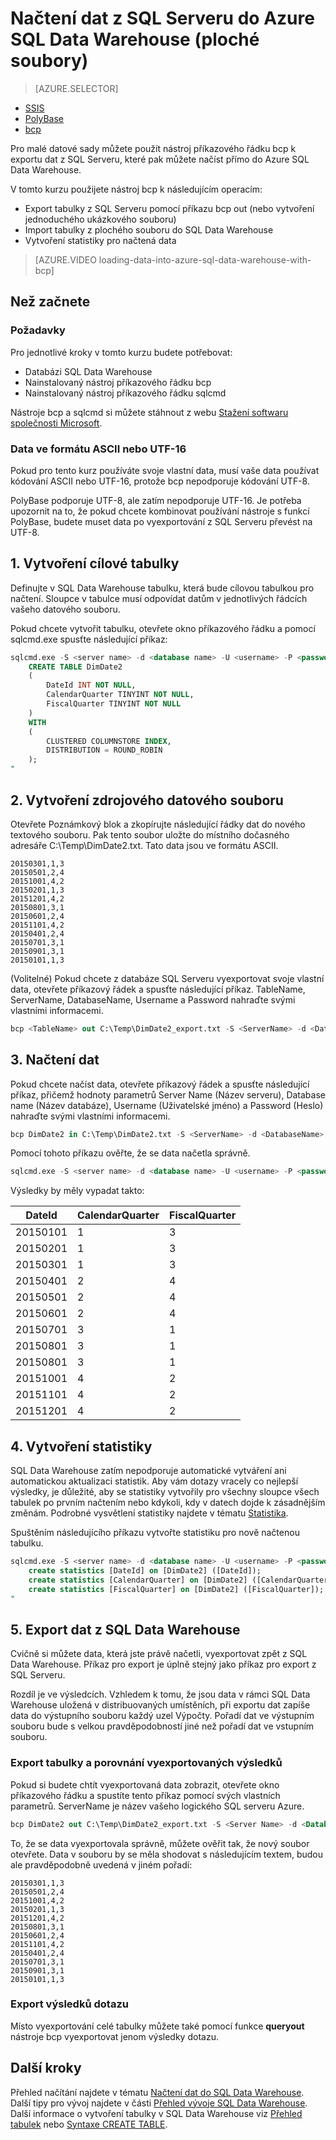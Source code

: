 <properties
   pageTitle="Načtení dat z SQL Serveru do Azure SQL Data Warehouse (bcp) | Microsoft Azure"
   description="Pro malou velikost dat využívá bcp k exportu data z SQL Serveru do plochých souborů a k importu dat přímo do Azure SQL Data Warehouse."
   services="sql-data-warehouse"
   documentationCenter="NA"
   authors="lodipalm"
   manager="barbkess"
   editor=""/>

<tags
   ms.service="sql-data-warehouse"
   ms.devlang="NA"
   ms.topic="get-started-article"
   ms.tgt_pltfrm="NA"
   ms.workload="data-services"
   ms.date="06/30/2016"
   ms.author="lodipalm;barbkess;sonyama"/>


# Načtení dat z SQL Serveru do Azure SQL Data Warehouse (ploché soubory)

> [AZURE.SELECTOR]
- [SSIS](sql-data-warehouse-load-from-sql-server-with-integration-services.md)
- [PolyBase](sql-data-warehouse-load-from-sql-server-with-polybase.md)
- [bcp](sql-data-warehouse-load-from-sql-server-with-bcp.md)

Pro malé datové sady můžete použít nástroj příkazového řádku bcp k exportu dat z SQL Serveru, které pak můžete načíst přímo do Azure SQL Data Warehouse.

V tomto kurzu použijete nástroj bcp k následujícím operacím:

- Export tabulky z SQL Serveru pomocí příkazu bcp out (nebo vytvoření jednoduchého ukázkového souboru)
- Import tabulky z plochého souboru do SQL Data Warehouse
- Vytvoření statistiky pro načtená data

>[AZURE.VIDEO loading-data-into-azure-sql-data-warehouse-with-bcp]

## Než začnete

### Požadavky

Pro jednotlivé kroky v tomto kurzu budete potřebovat:

- Databázi SQL Data Warehouse
- Nainstalovaný nástroj příkazového řádku bcp
- Nainstalovaný nástroj příkazového řádku sqlcmd

Nástroje bcp a sqlcmd si můžete stáhnout z webu [Stažení softwaru společnosti Microsoft][].

### Data ve formátu ASCII nebo UTF-16

Pokud pro tento kurz používáte svoje vlastní data, musí vaše data používat kódování ASCII nebo UTF-16, protože bcp nepodporuje kódování UTF-8. 

PolyBase podporuje UTF-8, ale zatím nepodporuje UTF-16. Je potřeba upozornit na to, že pokud chcete kombinovat používání nástroje s funkcí PolyBase, budete muset data po vyexportování z SQL Serveru převést na UTF-8. 


## 1. Vytvoření cílové tabulky

Definujte v SQL Data Warehouse tabulku, která bude cílovou tabulkou pro načtení. Sloupce v tabulce musí odpovídat datům v jednotlivých řádcích vašeho datového souboru.

Pokud chcete vytvořit tabulku, otevřete okno příkazového řádku a pomocí sqlcmd.exe spusťte následující příkaz:


```sql
sqlcmd.exe -S <server name> -d <database name> -U <username> -P <password> -I -Q "
    CREATE TABLE DimDate2
    (
        DateId INT NOT NULL,
        CalendarQuarter TINYINT NOT NULL,
        FiscalQuarter TINYINT NOT NULL
    )
    WITH
    (
        CLUSTERED COLUMNSTORE INDEX,
        DISTRIBUTION = ROUND_ROBIN
    );
"
```


## 2. Vytvoření zdrojového datového souboru

Otevřete Poznámkový blok a zkopírujte následující řádky dat do nového textového souboru. Pak tento soubor uložte do místního dočasného adresáře C:\Temp\DimDate2.txt. Tato data jsou ve formátu ASCII.

```
20150301,1,3
20150501,2,4
20151001,4,2
20150201,1,3
20151201,4,2
20150801,3,1
20150601,2,4
20151101,4,2
20150401,2,4
20150701,3,1
20150901,3,1
20150101,1,3
```

(Volitelné) Pokud chcete z databáze SQL Serveru vyexportovat svoje vlastní data, otevřete příkazový řádek a spusťte následující příkaz. TableName, ServerName, DatabaseName, Username a Password nahraďte svými vlastními informacemi.

```sql
bcp <TableName> out C:\Temp\DimDate2_export.txt -S <ServerName> -d <DatabaseName> -U <Username> -P <Password> -q -c -t ','
```



## 3. Načtení dat
Pokud chcete načíst data, otevřete příkazový řádek a spusťte následující příkaz, přičemž hodnoty parametrů Server Name (Název serveru), Database name (Název databáze), Username (Uživatelské jméno) a Password (Heslo) nahraďte svými vlastními informacemi.

```sql
bcp DimDate2 in C:\Temp\DimDate2.txt -S <ServerName> -d <DatabaseName> -U <Username> -P <password> -q -c -t  ','
```

Pomocí tohoto příkazu ověřte, že se data načetla správně.

```sql
sqlcmd.exe -S <server name> -d <database name> -U <username> -P <password> -I -Q "SELECT * FROM DimDate2 ORDER BY 1;"
```

Výsledky by měly vypadat takto:

DateId |CalendarQuarter |FiscalQuarter
----------- |--------------- |-------------
20150101 |1 |3
20150201 |1 |3
20150301 |1 |3
20150401 |2 |4
20150501 |2 |4
20150601 |2 |4
20150701 |3 |1
20150801 |3 |1
20150801 |3 |1
20151001 |4 |2
20151101 |4 |2
20151201 |4 |2

## 4. Vytvoření statistiky

SQL Data Warehouse zatím nepodporuje automatické vytváření ani automatickou aktualizaci statistik. Aby vám dotazy vracely co nejlepší výsledky, je důležité, aby se statistiky vytvořily pro všechny sloupce všech tabulek po prvním načtením nebo kdykoli, kdy v datech dojde k zásadnějším změnám. Podrobné vysvětlení statistiky najdete v tématu [Statistika][]. 

Spuštěním následujícího příkazu vytvořte statistiku pro nově načtenou tabulku.

```sql
sqlcmd.exe -S <server name> -d <database name> -U <username> -P <password> -I -Q "
    create statistics [DateId] on [DimDate2] ([DateId]);
    create statistics [CalendarQuarter] on [DimDate2] ([CalendarQuarter]);
    create statistics [FiscalQuarter] on [DimDate2] ([FiscalQuarter]);
"
```

## 5. Export dat z SQL Data Warehouse
Cvičně si můžete data, která jste právě načetli, vyexportovat zpět z SQL Data Warehouse.  Příkaz pro export je úplně stejný jako příkaz pro export z SQL Serveru.

Rozdíl je ve výsledcích. Vzhledem k tomu, že jsou data v rámci SQL Data Warehouse uložená v distribuovaných umístěních, při exportu dat zapíše data do výstupního souboru každý uzel Výpočty. Pořadí dat ve výstupním souboru bude s velkou pravděpodobností jiné než pořadí dat ve vstupním souboru.

### Export tabulky a porovnání vyexportovaných výsledků

Pokud si budete chtít vyexportovaná data zobrazit, otevřete okno příkazového řádku a spustíte tento příkaz pomocí svých vlastních parametrů. ServerName je název vašeho logického SQL serveru Azure.

```sql
bcp DimDate2 out C:\Temp\DimDate2_export.txt -S <Server Name> -d <Database Name> -U <Username> -P <password> -q -c -t ','
```
To, že se data vyexportovala správně, můžete ověřit tak, že nový soubor otevřete. Data v souboru by se měla shodovat s následujícím textem, budou ale pravděpodobně uvedená v jiném pořadí:

```
20150301,1,3
20150501,2,4
20151001,4,2
20150201,1,3
20151201,4,2
20150801,3,1
20150601,2,4
20151101,4,2
20150401,2,4
20150701,3,1
20150901,3,1
20150101,1,3
```

### Export výsledků dotazu

Místo vyexportování celé tabulky můžete také pomocí funkce **queryout** nástroje bcp vyexportovat jenom výsledky dotazu. 

## Další kroky
Přehled načítání najdete v tématu [Načtení dat do SQL Data Warehouse][].
Další tipy pro vývoj najdete v části [Přehled vývoje SQL Data Warehouse][].
Další informace o vytvoření tabulky v SQL Data Warehouse viz [Přehled tabulek][] nebo [Syntaxe CREATE TABLE][].

<!--Image references-->

<!--Article references-->

[Načtení dat do SQL Data Warehouse]: ./sql-data-warehouse-overview-load.md
[Přehled vývoje SQL Data Warehouse]: ./sql-data-warehouse-overview-develop.md
[Přehled tabulek]: ./sql-data-warehouse-tables-overview.md
[Statistika]: ./sql-data-warehouse-tables-statistics.md

<!--MSDN references-->
[bcp]: https://msdn.microsoft.com/library/ms162802.aspx
[Syntaxe CREATE TABLE]: https://msdn.microsoft.com/library/mt203953.aspx

<!--Other Web references-->
[Stažení softwaru společnosti Microsoft]: https://www.microsoft.com/download/details.aspx?id=36433



<!---HONumber=Aug16_HO4-->


